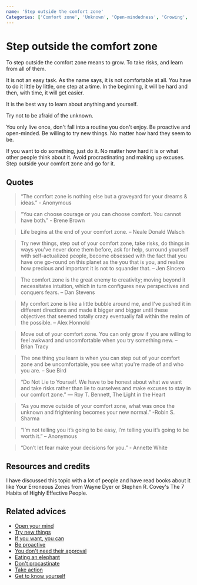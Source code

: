 ```yaml
---
name: 'Step outside the comfort zone'
Categories: ['Comfort zone', 'Unknown', 'Open-mindedness', 'Growing', 'Proactivity', 'Adventures']
---
```

# Step outside the comfort zone

To step outside the comfort zone means to grow. To take risks, and learn from all of them.

It is not an easy task. As the name says, it is not comfortable at all. You have to do it little by little, one step at a time. In the beginning, it will be hard and then, with time, it will get easier.

It is the best way to learn about anything and yourself.

Try not to be afraid of the unknown.

You only live once, don't fall into a routine you don't enjoy. Be proactive and open-minded. Be willing to try new things. No matter how hard they seem to be.

If you want to do something, just do it. No matter how hard it is or what other people think about it. Avoid procrastinating and making up excuses. Step outside your comfort zone and go for it.

## Quotes

> “The comfort zone is nothing else but a graveyard for your dreams & ideas.” - Anonymous

> “You can choose courage or you can choose comfort. You cannot have both.” - Brene Brown

> Life begins at the end of your comfort zone. – Neale Donald Walsch

> Try new things, step out of your comfort zone, take risks, do things in ways you've never done them before, ask for help, surround yourself with self-actualized people, become obsessed with the fact that you have one go-round on this planet as the you that is you, and realize how precious and important it is not to squander that. – Jen Sincero

> The comfort zone is the great enemy to creativity; moving beyond it necessitates intuition, which in turn configures new perspectives and conquers fears. – Dan Stevens

> My comfort zone is like a little bubble around me, and I've pushed it in different directions and made it bigger and bigger until these objectives that seemed totally crazy eventually fall within the realm of the possible. – Alex Honnold

> Move out of your comfort zone. You can only grow if you are willing to feel awkward and uncomfortable when you try something new. – Brian Tracy

> The one thing you learn is when you can step out of your comfort zone and be uncomfortable, you see what you're made of and who you are. – Sue Bird

> “Do Not Lie to Yourself. We have to be honest about what we want and take risks rather than lie to ourselves and make excuses to stay in our comfort zone.” ― Roy T. Bennett, The Light in the Heart

> “As you move outside of your comfort zone, what was once the unknown and frightening becomes your new normal.” -Robin S. Sharma

> “I’m not telling you it’s going to be easy, I’m telling you it’s going to be worth it.” – Anonymous

> “Don’t let fear make your decisions for you.” - Annette White

## Resources and credits

I have discussed this topic with a lot of people and have read books about it like Your Erroneous Zones from Wayne Dyer or Stephen R. Covey's The 7 Habits of Highly Effective People.

## Related advices

- [Open your mind](../Open%20your%20mind/index.md)
- [Try new things](../Try%20new%20things/index.md)
- [If you want, you can](../If%20you%20want,%20you%20can/index.md)
- [Be proactive](../Be%20proactive/index.md)
- [You don't need their approval](../You%20don't%20need%20their%20approval/index.md)
- [Eating an elephant](../Eating%20an%20elephant/index.md)
- [Don't procastinate](../Avoid%20procrastinating/index.md)
- [Take action](../Take%20action/index.md)
- [Get to know yourself](../Get%20to%20know%20yourself/index.md)